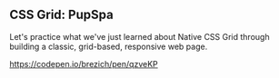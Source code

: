 ## CSS Grid: PupSpa

Let's practice what we've just learned about Native CSS Grid through building a classic, grid-based, responsive web page.

https://codepen.io/brezich/pen/qzveKP
